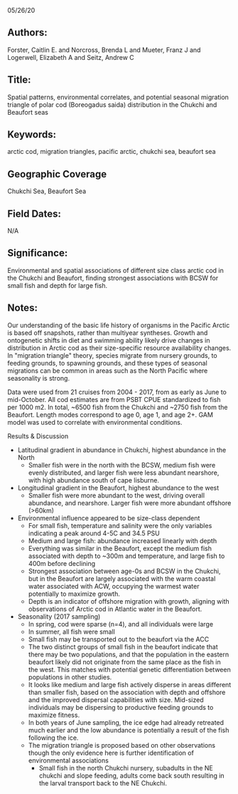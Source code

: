 05/26/20
## Authors:
Forster, Caitlin E. and Norcross, Brenda L and Mueter, Franz J and Logerwell, Elizabeth A and Seitz, Andrew C
## Title:
Spatial patterns, environmental correlates, and potential seasonal migration triangle of polar cod (Boreogadus saida) distribution in the Chukchi and Beaufort seas
## Keywords:
arctic cod, migration triangles, pacific arctic, chukchi sea, beaufort sea
## Geographic Coverage
Chukchi Sea, Beaufort Sea
## Field Dates:
N/A
## Significance:
Environmental and spatial associations of different size class arctic cod in the Chukchi and Beaufort, finding strongest associations with BCSW for small fish and depth for large fish.

## Notes:
Our understanding of the basic life history of organisms in the Pacific Arctic is based off snapshots, rather than multiyear syntheses. Growth and ontogenetic shifts in diet and swimming ability likely drive changes in distribution in Arctic cod as their size-specific resource availability changes. In "migration triangle" theory, species migrate from nursery grounds, to feeding grounds, to spawning grounds, and these types of seasonal migrations can be common in areas such as the North Pacific where seasonality is strong.

Data were used from 21 cruises from 2004 - 2017, from as early as June to mid-October.  All cod estimates are from PSBT CPUE standardized to fish per 1000 m2. In total, ~6500 fish from the Chukchi and ~2750 fish from the Beaufort. Length modes correspond to age 0, age 1, and age 2+. GAM model was used to correlate with environmental conditions.

Results & Discussion
- Latitudinal gradient in abundance in Chukchi, highest abundance in the North
  - Smaller fish were in the north with the BCSW, medium fish were evenly distributed, and larger fish were less abundant nearshore, with high abundance south of cape lisburne.
- Longitudinal gradient in the Beaufort, highest abundance to the west
  - Smaller fish were more abundant to the west, driving overall abundance, and nearshore. Larger fish were more abundant offshore (>60km)
- Environmental influence appeared to be size-class dependent
  - For small fish, temperature and salinity were the only variables indicating a peak around 4-5C and 34.5 PSU
  - Medium and large fish: abundance increased linearly with depth
  - Everything was similar in the Beaufort, except the medium fish associated with depth to ~300m and temperature, and large fish to 400m before declining
  - Strongest association between age-0s and BCSW in the Chukchi, but in the Beaufort are largely associated with the warm coastal water associated with ACW, occupying the warmest water potentially to maximize growth.
  - Depth is an indicator of offshore migration with growth, aligning with observations of Arctic cod in Atlantic water in the Beaufort.
- Seasonality (2017 sampling)
  - In spring, cod were sparse (n=4), and all individuals were large
  - In summer, all fish were small
  - Small fish may be transported out to the beaufort via the ACC
  - The two distinct groups of small fish in the beaufort indicate that there may be two populations, and that the population in the eastern beaufort likely did not originate from the same place as the fish in the west. This matches with potential genetic differentiation between populations in other studies.
  - It looks like medium and large fish actively disperse in areas different than smaller fish, based on the association with depth and offshore and the improved dispersal capabilities with size. Mid-sized individuals may be dispersing to productive feeding grounds to maximize fitness.
  - In both years of June sampling, the ice edge had already retreated much earlier and the low abundance is potentially a result of the fish following the ice.
  - The migration triangle is proposed based on other observations though the only evidence here is further identification of environmental associations
    - Small fish in the north Chukchi nursery, subadults in the NE chukchi and slope feeding, adults come back south resulting in the larval transport back to the NE Chukchi.
